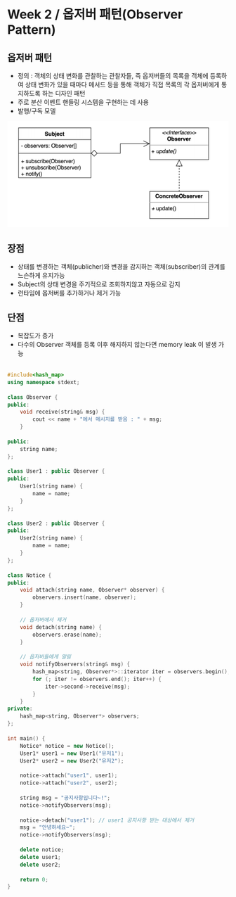 # Week 2 / 옵저버 패턴(Observer Pattern)

## 옵저버 패턴
- 정의 : 객체의 상태 변화를 관찰하는 관찰자들, 즉 옵저버들의 목록을 객체에 등록하여 상태 변화가 있을 때마다 메서드 등을 통해 객체가 직접 목록의 각 옵저버에게 통지하도록 하는 디자인 패턴
- 주로 분산 이벤트 핸들링 시스템을 구현하는 데 사용
- 발행/구독 모델

![01](https://github.com/canyuo/canyuo.github.io/blob/main/week2_image1.png)

## 장점
- 상태를 변경하는 객체(publicher)와 변경을 감지하는 객체(subscriber)의 관계를 느슨하게 유지가능
- Subject의 상태 변경을 주기적으로 조회하지않고 자동으로 감지
- 런타임에 옵저버를 추가하거나 제거 가능

## 단점
- 복잡도가 증가
- 다수의 Observer 객체를 등록 이후 해지하지 않는다면 memory leak 이 발생 가능

```cpp

#include<hash_map>
using namespace stdext;

class Observer {
public:
	void receive(string& msg) {
		cout << name + "에서 메시지를 받음 : " + msg;
	}

public:
	string name;
};

class User1 : public Observer {
public:
	User1(string name) {
		name = name;
	}
};

class User2 : public Observer {
public:
	User2(string name) {
		name = name;
	}
};

class Notice {
public:
	void attach(string name, Observer* observer) {
		observers.insert(name, observer);
	}

	// 옵저버에서 제거
	void detach(string name) {
		observers.erase(name);
	}

	// 옵저버들에게 알림
	void notifyObservers(string& msg) {
		hash_map<string, Observer*>::iterator iter = observers.begin();
		for (; iter != observers.end(); iter++) {
			iter->second->receive(msg);
		}
	}
private:
	hash_map<string, Observer*> observers;
};

int main() {
	Notice* notice = new Notice();
	User1* user1 = new User1("유저1");
	User2* user2 = new User2("유저2");

	notice->attach("user1", user1);
	notice->attach("user2", user2);

	string msg = "공지사항입니다~!";
	notice->notifyObservers(msg);

	notice->detach("user1"); // user1 공지사항 받는 대상에서 제거
	msg = "안녕하세요~";
	notice->notifyObservers(msg);

	delete notice;
	delete user1;
	delete user2;

	return 0;
}
```
